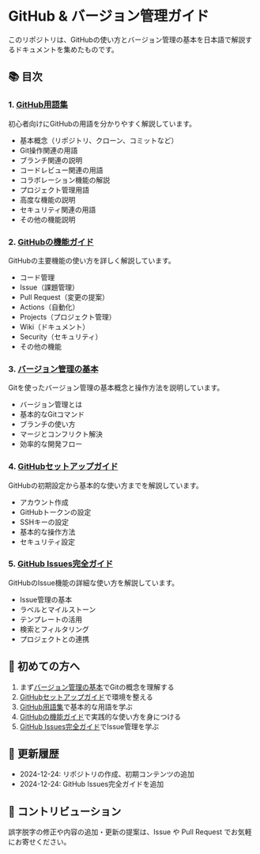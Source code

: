 # GitHub & バージョン管理ガイド

このリポジトリは、GitHubの使い方とバージョン管理の基本を日本語で解説するドキュメントを集めたものです。

## 📚 目次

### 1. [GitHub用語集](github_glossary.md)
初心者向けにGitHubの用語を分かりやすく解説しています。
- 基本概念（リポジトリ、クローン、コミットなど）
- Git操作関連の用語
- ブランチ関連の説明
- コードレビュー関連の用語
- コラボレーション機能の解説
- プロジェクト管理用語
- 高度な機能の説明
- セキュリティ関連の用語
- その他の機能説明

### 2. [GitHubの機能ガイド](github_features.md)
GitHubの主要機能の使い方を詳しく解説しています。
- コード管理
- Issue（課題管理）
- Pull Request（変更の提案）
- Actions（自動化）
- Projects（プロジェクト管理）
- Wiki（ドキュメント）
- Security（セキュリティ）
- その他の機能

### 3. [バージョン管理の基本](version_notes.md)
Gitを使ったバージョン管理の基本概念と操作方法を説明しています。
- バージョン管理とは
- 基本的なGitコマンド
- ブランチの使い方
- マージとコンフリクト解決
- 効率的な開発フロー

### 4. [GitHubセットアップガイド](github_notes.md)
GitHubの初期設定から基本的な使い方までを解説しています。
- アカウント作成
- GitHubトークンの設定
- SSHキーの設定
- 基本的な操作方法
- セキュリティ設定

### 5. [GitHub Issues完全ガイド](github_issues.md)
GitHubのIssue機能の詳細な使い方を解説しています。
- Issue管理の基本
- ラベルとマイルストーン
- テンプレートの活用
- 検索とフィルタリング
- プロジェクトとの連携

## 🔰 初めての方へ

1. まず[バージョン管理の基本](version_notes.md)でGitの概念を理解する
2. [GitHubセットアップガイド](github_notes.md)で環境を整える
3. [GitHub用語集](github_glossary.md)で基本的な用語を学ぶ
4. [GitHubの機能ガイド](github_features.md)で実践的な使い方を身につける
5. [GitHub Issues完全ガイド](github_issues.md)でIssue管理を学ぶ

## 🔄 更新履歴

- 2024-12-24: リポジトリの作成、初期コンテンツの追加
- 2024-12-24: GitHub Issues完全ガイドを追加

## 📝 コントリビューション

誤字脱字の修正や内容の追加・更新の提案は、Issue や Pull Request でお気軽にお寄せください。 